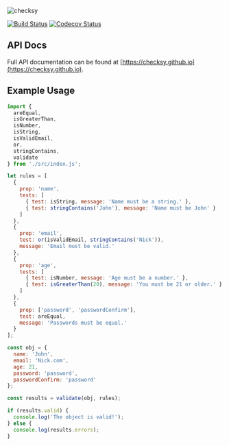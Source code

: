 ![checksy](https://i.imgur.com/ZQgJPJ8.png)

[![Build Status](https://travis-ci.org/checksy/checksy.svg?branch=master)](https://travis-ci.org/checksy/checksy) [![Codecov Status](https://codecov.io/gh/checksy/checksy/branch/master/graph/badge.svg)](https://codecov.io/gh/checksy/checksy/branch/master)

## API Docs

Full API documentation can be found at [https://checksy.github.io](https://checksy.github.io).

## Example Usage

```javascript
import {
  areEqual,
  isGreaterThan,
  isNumber,
  isString,
  isValidEmail,
  or,
  stringContains,
  validate
} from './src/index.js';

let rules = [
  {
    prop: 'name',
    tests: [
      { test: isString, message: 'Name must be a string.' },
      { test: stringContains('John'), message: 'Name must be John' }
    ]
  },
  {
    prop: 'email',
    test: or(isValidEmail, stringContains('Nick')),
    message: 'Email must be valid.'
  },
  {
    prop: 'age',
    tests: [
      { test: isNumber, message: 'Age must be a number.' },
      { test: isGreaterThan(20), message: 'You must be 21 or older.' }
    ]
  },
  {
    prop: ['password', 'passwordConfirm'],
    test: areEqual,
    message: 'Passwords must be equal.'
  }
];

const obj = {
  name: 'John',
  email: 'Nick.com',
  age: 21,
  password: 'password',
  passwordConfirm: 'password'
};

const results = validate(obj, rules);

if (results.valid) {
  console.log('The object is valid!');
} else {
  console.log(results.errors);
}
```
